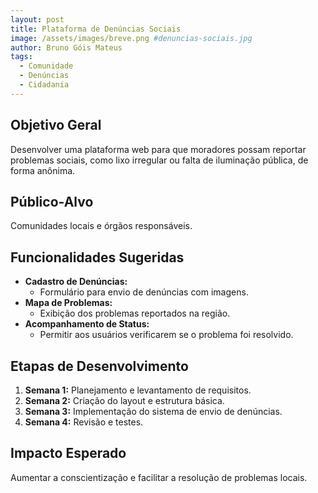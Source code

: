 ```yaml
---
layout: post
title: Plataforma de Denúncias Sociais
image: /assets/images/breve.png #denuncias-sociais.jpg
author: Bruno Góis Mateus
tags:
  - Comunidade
  - Denúncias
  - Cidadania
---
```

## Objetivo Geral
Desenvolver uma plataforma web para que moradores possam reportar problemas sociais, como lixo irregular ou falta de iluminação pública, de forma anônima.

## Público-Alvo
Comunidades locais e órgãos responsáveis.

## Funcionalidades Sugeridas
- **Cadastro de Denúncias:**  
  - Formulário para envio de denúncias com imagens.  
- **Mapa de Problemas:**  
  - Exibição dos problemas reportados na região.  
- **Acompanhamento de Status:**  
  - Permitir aos usuários verificarem se o problema foi resolvido.  

## Etapas de Desenvolvimento
1. **Semana 1:** Planejamento e levantamento de requisitos.  
2. **Semana 2:** Criação do layout e estrutura básica.  
3. **Semana 3:** Implementação do sistema de envio de denúncias.  
4. **Semana 4:** Revisão e testes.

## Impacto Esperado
Aumentar a conscientização e facilitar a resolução de problemas locais.

